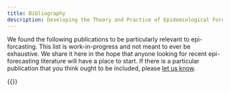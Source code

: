 ```yaml
---
title: Bibliography
description: Developing the Theory and Practice of Epidemiological Forecasting
---
```


We found the following publications to be particularly relevant to epi-forcasting. This list is work-in-progress and not meant to ever be exhaustive. We share it here in the hope that anyone looking for recent epi-forecasting literature will have a place to start. If there is a particular publication that you think ought to be included, please [let us know](mailto:dfarrow@andrew.cmu.edu).

{{<bibliography>}}
